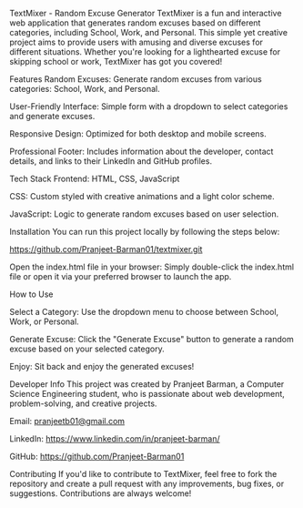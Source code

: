 TextMixer - Random Excuse Generator
TextMixer is a fun and interactive web application that generates random excuses based on different categories, including School, Work, and Personal. This simple yet creative project aims to provide users with amusing and diverse excuses for different situations. Whether you're looking for a lighthearted excuse for skipping school or work, TextMixer has got you covered!

Features
Random Excuses: Generate random excuses from various categories: School, Work, and Personal.

User-Friendly Interface: Simple form with a dropdown to select categories and generate excuses.

Responsive Design: Optimized for both desktop and mobile screens.

Professional Footer: Includes information about the developer, contact details, and links to their LinkedIn and GitHub profiles.

Tech Stack
Frontend: HTML, CSS, JavaScript

CSS: Custom styled with creative animations and a light color scheme.

JavaScript: Logic to generate random excuses based on user selection.

Installation
You can run this project locally by following the steps below:

https://github.com/Pranjeet-Barman01/textmixer.git


Open the index.html file in your browser: Simply double-click the index.html file or open it via your preferred browser to launch the app.

How to Use

Select a Category: Use the dropdown menu to choose between School, Work, or Personal.

Generate Excuse: Click the "Generate Excuse" button to generate a random excuse based on your selected category.

Enjoy: Sit back and enjoy the generated excuses!

Developer Info
This project was created by Pranjeet Barman, a Computer Science Engineering student, who is passionate about web development, problem-solving, and creative projects.

Email: pranjeetb01@gmail.com

LinkedIn: https://www.linkedin.com/in/pranjeet-barman/

GitHub: https://github.com/Pranjeet-Barman01

Contributing
If you'd like to contribute to TextMixer, feel free to fork the repository and create a pull request with any improvements, bug fixes, or suggestions. Contributions are always welcome!
